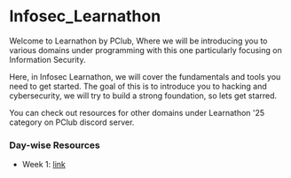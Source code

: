 # Infosec_Learnathon
Welcome to Learnathon by PClub,
Where we will be introducing you to various domains under programming with this one particularly focusing on Information Security.

Here, in Infosec Learnathon, we will cover the fundamentals and tools you need to get started. The goal of this is to introduce you to hacking and cybersecurity, we will try to build a strong foundation, so lets get starred. 

You can check out resources for other domains under Learnathon '25 category on PClub discord server.

### Day-wise Resources
- Week 1: [link](day-1/) 
